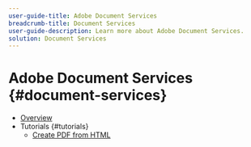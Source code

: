 ```yaml
---
user-guide-title: Adobe Document Services
breadcrumb-title: Document Services
user-guide-description: Learn more about Adobe Document Services.
solution: Document Services
---
```


# Adobe Document Services {#document-services}

+ [Overview](tutorials/overview.md)
+ Tutorials {#tutorials}
  + [Create PDF from HTML](tutorials/createpdffromhtml.md)